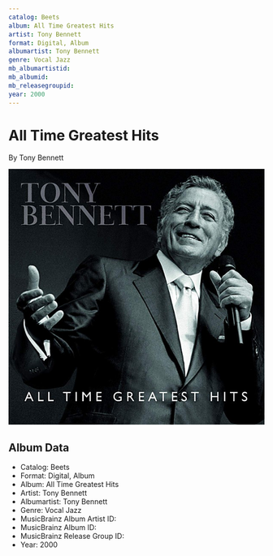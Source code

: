 ```yaml
---
catalog: Beets
album: All Time Greatest Hits
artist: Tony Bennett
format: Digital, Album
albumartist: Tony Bennett
genre: Vocal Jazz
mb_albumartistid: 
mb_albumid: 
mb_releasegroupid: 
year: 2000
---
```


# All Time Greatest Hits

By Tony Bennett

![](../../assets/beetscovers/Tony_Bennett-All_Time_Greatest_Hits.jpg)

## Album Data

- Catalog: Beets
- Format: Digital, Album
- Album: All Time Greatest Hits
- Artist: Tony Bennett
- Albumartist: Tony Bennett
- Genre: Vocal Jazz
- MusicBrainz Album Artist ID: 
- MusicBrainz Album ID: 
- MusicBrainz Release Group ID: 
- Year: 2000


